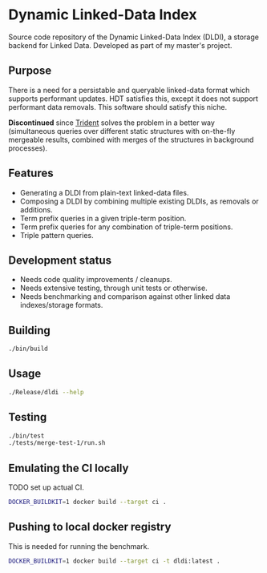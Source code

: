 # Dynamic Linked-Data Index

Source code repository of the Dynamic Linked-Data Index (DLDI), a storage backend for Linked Data. Developed as part of my master's project. 

## Purpose

There is a need for a persistable and queryable linked-data format which supports performant updates. HDT satisfies this, except it does not support performant data removals. This software should satisfy this niche. 

**Discontinued** since [Trident](https://github.com/jrbn/trident) solves the problem in a better way (simultaneous queries over different static structures with on-the-fly mergeable results, combined with merges of the structures in background processes). 

## Features

 - Generating a DLDI from plain-text linked-data files.
 - Composing a DLDI by combining multiple existing DLDIs, as removals or additions. 
 - Term prefix queries in a given triple-term position.
 - Term prefix queries for any combination of triple-term positions.
 - Triple pattern queries. 

## Development status

 - Needs code quality improvements / cleanups. 
 - Needs extensive testing, through unit tests or otherwise.  
 - Needs benchmarking and comparison against other linked data indexes/storage formats. 

## Building

```bash
./bin/build
```

## Usage 

```bash
./Release/dldi --help
```

## Testing

```bash
./bin/test
./tests/merge-test-1/run.sh
```

## Emulating the CI locally

TODO set up actual CI. 

```bash
DOCKER_BUILDKIT=1 docker build --target ci .
```

## Pushing to local docker registry

This is needed for running the benchmark. 

```bash
DOCKER_BUILDKIT=1 docker build --target ci -t dldi:latest . 
```
